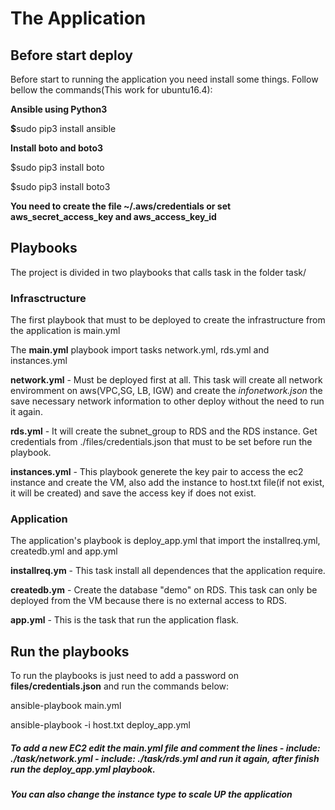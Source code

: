 # The Application 

<h2>Before start deploy</h2>
Before start to running the application you need install some things. Follow bellow the commands(This work for ubuntu16.4):
<p><b>Ansible using Python3</b></p>
<p><b>$</b>sudo pip3 install ansible</p>
<p><b>Install boto and boto3</b></p>
<p>$sudo pip3 install boto</p>
<p>$sudo pip3 install boto3</p>
<p><b>You need to create the file ~/.aws/credentials or set aws_secret_access_key and aws_access_key_id</b></p>

<h2>Playbooks</h2>
<p>The project is divided in two playbooks that calls task in the folder task/</p>
<h3>Infrasctructure</h2>
<p>The first playbook that must to be deployed to create the infrastructure from the application is main.yml</p>
<p>The <b>main.yml</b> playbook import tasks network.yml, rds.yml and instances.yml<p>
<p><b>network.yml</b> - Must be deployed first at all. This task will create all network enviromment on aws(VPC,SG, LB, IGW) and create the <i>infonetwork.json</i> the save necessary network information to other deploy without the need to run it again. </p>
<p><b>rds.yml</b> - It will create the subnet_group to RDS and the RDS instance. Get credentials from ./files/credentials.json that must to be set before run the playbook.</p>
<p><b>instances.yml</b> - This playbook generete the key pair to access the ec2 instance and create the VM, also add the instance to host.txt file(if not exist, it will be created) and save the access key if does not exist. </p>

<h3>Application</h3>
The application's playbook is deploy_app.yml that import the installreq.yml, createdb.yml and app.yml
<p><b>installreq.ym</b> - This task install all dependences that the application require.</p>
<p><b>createdb.ym</b> -  Create the database "demo" on RDS. This task can only be deployed from the VM because there is no external access to RDS.
<p><b>app.yml</b> - This is the task that run the application flask. </p>

<h2>Run the playbooks</h2>
<p>To run the playbooks is just need to add a password on <b>files/credentials.json</b> and run the commands below:</p>
<p>ansible-playbook main.yml</p>
<p>ansible-playbook -i host.txt deploy_app.yml</p>
<h5>To add a new EC2 edit the main.yml file and comment the lines - include: ./task/network.yml  - include: ./task/rds.yml  and run it again, after finish run the deploy_app.yml playbook.</h5>
<h5>You can also change the instance type to scale UP the application</h5>




